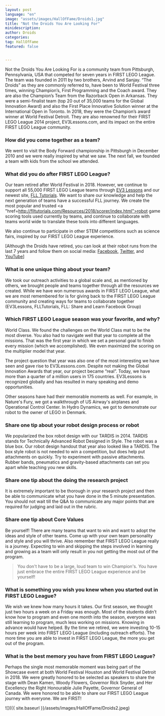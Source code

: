 ```yaml
---
layout: post
language: "en"
image: "assets/images/HallOfFame/Droids1.jpg"
title: "Not the Droids You Are Looking For"
minidescription:
author: Droids
categories:
tag: HallOfFame
featured: false


---
```


Not the Droids You Are Looking For is a community team from Pittsburgh, Pennsylvania, USA that competed for seven years in FIRST LEGO League. The team was founded in 2011 by two brothers, Arvind and Sanjay. “The Droids” as they are commonly referred to, have been to World Festival three times, winning Champion’s, First Programming and the Coach award. They are also the Champion’s Team from the Razorback Open in Arkansas. They were a semi-finalist team (top 20 out of 35,000 teams for the Global Innovation Award) and also the First Place Innovative Solution winner at the International Open in Toronto. In 2018, they were the Champion’s award winner at World Festival Detroit. They are also renowned for their FIRST LEGO League 2014 project, EV3Lessons.com, and its impact on the entire FIRST LEGO League community.

### How did you come together as a team?

We went to visit the Body Forward championship in Pittsburgh in December 2010 and we were really inspired by what we saw. The next fall, we founded a team with kids from the school we attended.

### What did you do after FIRST LEGO League?

Our team retired after World Festival in 2018. However, we continue to support all 55,000 FIRST LEGO League teams through <a href="www.ev3lessons.com">EV3 Lessons</a> and our newest site, <a href="www.flltutorials.com">FLL Tutorials</a>. We want to share our knowledge and help the next generation of teams have a successful FLL journey. We create the most popular and trusted <a "href=http://flltutorials.com/Resources/2018/scorer/index.html">robot game scoring tools</a> used currently by teams, and continue to collaborate with teams world wide to translate these tools into different languages.

We also continue to participate in other STEM competitions such as science fairs, inspired by our FIRST LEGO League experience.

[Although the Droids have retired, you can look at their robot runs from the last 7 years and follow them on social media:
<a href="https://www.facebook.com/droidsrobotics/">Facebook</a>,
<a href="https://twitter.com/droidsrobotics">Twitter</a>, and
<a href="https://www.youtube.com/user/DroidsRobotics">YouTube</a>]

### What is one unique thing about your team?

We took our outreach activities to a global scale and, as mentioned by others, we brought people and teams together through all the resources we created. While we have won numerous awards in FIRST LEGO League, what we are most remembered for is for giving back to the FIRST LEGO League community and creating ways for teams to collaborate together (EV3Lessons, FLLTutorials, FLL: Share and Learn Facebook Group)

### Which FIRST LEGO League season was your favorite, and why?

World Class. We found the challenges on the World Class mat to be the most diverse. You also had to navigate well that year to complete all the missions. That was the first year in which we set a personal goal to finish every mission (which we accomplished). We even maximized the scoring on the multiplier model that year.

The project question that year was also one of the most interesting we have seen and gave rise to EV3Lessons.com. Despite not making the Global Innovation Awards that year, our project became “real”. Today, we have more than a quarter of a million users in 175 countries. EV3Lessons is recognized globally and has resulted in many speaking and demo opportunities.

Other seasons have had their memorable moments as well. For example, in Nature's Fury, we got a walkthrough of US Airway's airplanes and Operational Control Center. In Hydro Dynamics, we got to demonstrate our robot to the owner of LEGO in Denmark.

### Share one tip about your robot design process or robot

We popularized the box robot design with our TARDIS in 2014. TARDIS stands for Technically Advanced Robot Designed in Style.  The robot was a blue box. Our robot design handout that year also looked like a TARDIS. The box style robot is not needed to win a competition, but does help put attachments on quickly. Try to experiment with passive attachments. Rubber bands, pneumatics and gravity-based attachments can set you apart while teaching you new skills.


### Share one tip about the doing the research project

It is extremely important to be thorough in your research project and then be able to communicate what you have done in the 5 minute presentation. You should not wait till the Q&A to communicate any major points that are required for judging and laid out in the rubric.

### Share one tip about Core Values

Be yourself! There are many teams that want to win and want to adopt the ideas and style of other teams. Come up with your own team personality and style and you will thrive. Also remember that FIRST LEGO League really is a journey. Expecting to win and skipping the steps involved in learning and growing as a team will only result in you not getting the most out of the program.

> You don't have to be a large, loud team to win Champion's. You have just embrace the entire FIRST LEGO League experience and be yourself!

### What is something you wish you knew when you started out in FIRST LEGO League?

We wish we knew how many hours it takes. Our first season, we thought just two hours a week on a Friday was enough. Most of the students didn’t know how to program and even one month into the season, everyone was still learning to program, much less working on missions.  Knowing in advance would have helped.  By the time we retired, we were investing 10-15 hours per week into FIRST LEGO League (including outreach efforts). The more time you are able to invest in FIRST LEGO League, the more you get out of the program.

### What is the best memory you have from FIRST LEGO League?

Perhaps the single most memorable moment was being part of the Showcase event at both World Festival Houston and World Festival Detroit in 2018. We were greatly honored to be selected as speakers to share the stage with Dean Kamen, Woody Flowers, Governor Rick Snyder, and Her Excellency the Right Honourable Julie Payette, Governor General of Canada. We were honored to be able to share our FIRST LEGO League journey with everyone. We are FIRST!

![]({{ site.baseurl }}/assets/images/HallOfFame/Droids2.jpeg)
